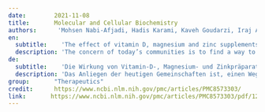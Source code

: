 ```yaml
---
date:        2021-11-08
title:       Molecular and Cellular Biochemistry 
authors:      'Mohsen Nabi-Afjadi, Hadis Karami, Kaveh Goudarzi, Iraj Alipourfard & Elham Bahreini'
en:
  subtitle:    'The effect of vitamin D, magnesium and zinc supplements on interferon signaling pathways and their relationship to control SARS-CoV-2 infection'
  description: 'The concern of today’s communities is to find a way to prevent or treat COVID-19 and reduce its symptoms in the patients. However, the genetic mutations and more resistant strains of severe acute respiratory syndrome coronavirus 2 (SARS-CoV-2) emerge; the designed vaccines and adjuvant therapies would potentially control the symptoms and severity of COVID-19. The most important complication of this viral infection is acute respiratory distress syndrome, which occurs due to the infiltration of leukocytes into the alveoli and the raised cytokine storm. Interferons, as a cytokine family in the host, play an important role in the immune-related antiviral defense and have been considered in the treatment protocols of COVID-19. In addition, it has been indicated that some nutrients, including vitamin D, magnesium and zinc are essential in the modulation of the immune system and interferon (IFN) signaling pathway. Several recent studies have investigated the treatment effect of vitamin D on COVID-19 and reported the association between optimal levels of this vitamin and reduced disease risk. In the present study, the synergistic action of vitamin D, magnesium and zinc in IFN signaling is discussed as a treatment option for COVID-19 involvement.'
de: 
  subtitle:    'Die Wirkung von Vitamin-D-, Magnesium- und Zinkpräparaten auf Interferon-Signalwege und ihre Beziehung zur Kontrolle der SARS-CoV-2-Infektion'
  description: 'Das Anliegen der heutigen Gemeinschaften ist, einen Weg zu finden, COVID-19 zu verhindern oder zu behandeln und die Symptome bei Patienten zu reduzieren. Allerdings tauchen genetische Mutationen und resistentere Stämme des schweren akuten respiratorischen Syndroms Coronavirus 2 (SARS-CoV-2) auf; die entwickelten Impfstoffe und adjuvanten Therapien könnten die Symptome und den Schweregrad von COVID-19 möglicherweise kontrollieren. Die wichtigste Komplikation dieser Virusinfektion ist das akute Atemnotsyndrom, das durch die Infiltration von Leukozyten in die Lungenbläschen und einen erhöhten Zytokinsturm ausgelöst wird. Interferone spielen als Zytokinfamilie im Wirt eine wichtige Rolle bei der immunbezogenen antiviralen Abwehr und wurden in den Behandlungsprotokollen für COVID-19 berücksichtigt. Darüber hinaus hat sich gezeigt, dass einige Nährstoffe, darunter Vitamin D, Magnesium und Zink, für die Modulation des Immunsystems und des Interferon (IFN)-Signalwegs von wesentlicher Bedeutung sind. In mehreren neueren Studien wurde die Behandlungswirkung von Vitamin D auf COVID-19 untersucht und ein Zusammenhang zwischen optimalen Vitamin-D-Spiegeln und einem geringeren Krankheitsrisiko festgestellt. In der vorliegenden Studie wird die synergistische Wirkung von Vitamin D, Magnesium und Zink auf den IFN-Signalweg als Behandlungsoption für die COVID-19-Beteiligung diskutiert.'
group:       "Therapeutics"
credit:      https://www.ncbi.nlm.nih.gov/pmc/articles/PMC8573303/
link:       https://www.ncbi.nlm.nih.gov/pmc/articles/PMC8573303/pdf/12948_2021_Article_161.pdf
---
```

<object data="{{ page.link }}" style='height:calc(100vh - 400px); width: 100%' type='application/pdf'></object>
